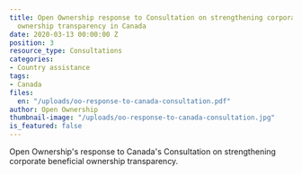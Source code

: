```yaml
---
title: Open Ownership response to Consultation on strengthening corporate beneficial
  ownership transparency in Canada
date: 2020-03-13 00:00:00 Z
position: 3
resource_type: Consultations
categories:
- Country assistance
tags:
- Canada
files:
  en: "/uploads/oo-response-to-canada-consultation.pdf"
author: Open Ownership
thumbnail-image: "/uploads/oo-response-to-canada-consultation.jpg"
is_featured: false
---
```


Open Ownership's response to Canada's Consultation on strengthening corporate beneficial ownership transparency.
